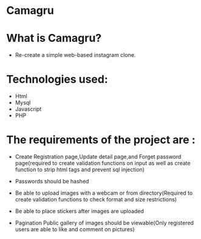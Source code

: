 # Camagru

# What is Camagru?

- Re-create a simple web-based instagram clone.

# Technologies used:
 - Html
 - Mysql
 - Javascript
 - PHP


# The requirements of the project are :

  
  
  - Create Registration page,Update detail page,and Forget password page(required to create validation functions on input as well as create function to strip html tags and prevent sql injection)
  
  - Passwords should be hashed
  
  - Be able to upload images with a webcam or from directory(Required to create validation functions to check format and size restrictions)
  
  - Be able to place stickers after images are uploaded 
  
  - Pagination Public gallery of images should be viewable(Only registered users are able to like and comment on pictures)

  


  
